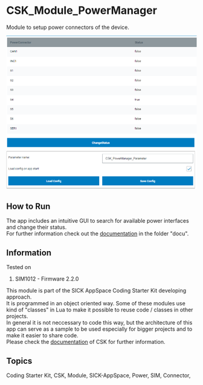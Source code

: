 # CSK_Module_PowerManager

Module to setup power connectors of the device.  

![](https://github.com/SICKAppSpaceCodingStarterKit/CSK_Module_PowerManager/blob/main/docu/media/UI_Screenshot.png)

## How to Run

The app includes an intuitive GUI to search for available power interfaces and change their status.  
For further information check out the [documentation](https://raw.githack.com/SICKAppSpaceCodingStarterKit/CSK_Module_PowerManager/main/CSK_Module_PowerManager.html) in the folder "docu".

## Information

Tested on  

1. SIM1012        - Firmware 2.2.0

This module is part of the SICK AppSpace Coding Starter Kit developing approach.  
It is programmed in an object oriented way. Some of these modules use kind of "classes" in Lua to make it possible to reuse code / classes in other projects.  
In general it is not neccessary to code this way, but the architecture of this app can serve as a sample to be used especially for bigger projects and to make it easier to share code.  
Please check the [documentation](https://github.com/SICKAppSpaceCodingStarterKit/.github/blob/main/docu/SICKAppSpaceCodingStarterKit_Documentation.md) of CSK for further information.  

## Topics

Coding Starter Kit, CSK, Module, SICK-AppSpace, Power, SIM, Connector,
